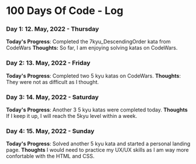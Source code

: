 # 100 Days Of Code - Log

### Day 1: 12. May, 2022 - Thursday
**Today's Progress**: Completed the 7kyu_DescendingOrder kata from CodeWars
**Thoughts:** So far, I am enjoying solving katas on CodeWars.


### Day 2: 13. May, 2022 - Friday
**Today's Progress**: Completed two 5 kyu katas on CodeWars. 
**Thoughts**: They were not as difficult as I thought.


### Day 3: 14. May, 2022 - Saturday
**Today's Progress**: Another 3 5 kyu katas were completed today.
**Thoughts** If I keep it up, I will reach the 5kyu level within a week.


### Day 4: 15. May, 2022 - Sunday
**Today's Progress**: Solved another 5 kyu kata and started a personal landing page.
**Thoughts** I would need to practice my UX/UX skills as I am way more confortable with the HTML and CSS.
